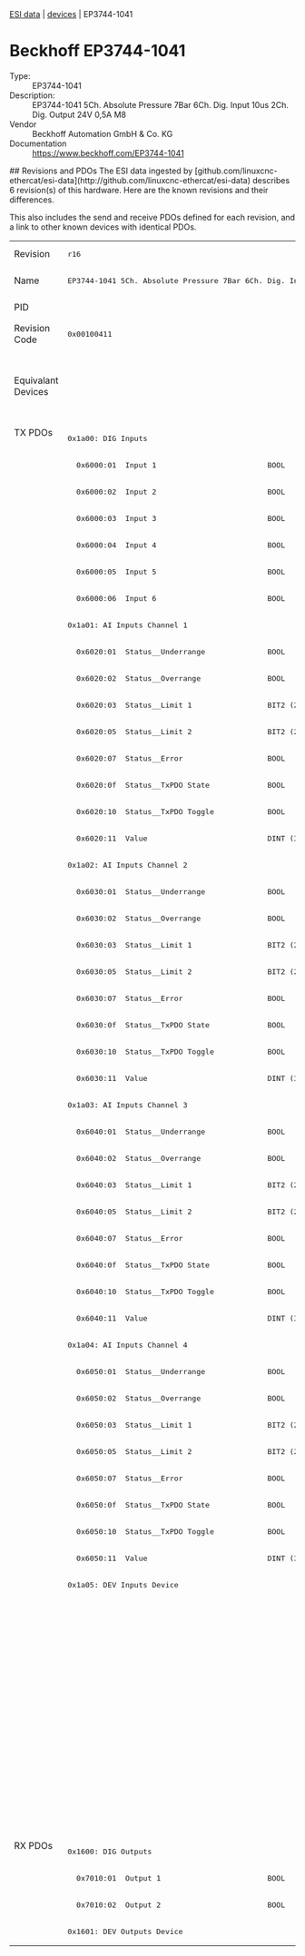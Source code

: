 <div class="nav"><a href="/esi-data">ESI data</a> | <a href="/esi-data/devices">devices</a> | EP3744-1041</div>

#  Beckhoff EP3744-1041

<dl>
  <dt>Type:</dt><dd>EP3744-1041</dd>
  <dt>Description:</dt><dd>EP3744-1041 5Ch. Absolute Pressure 7Bar 6Ch. Dig. Input 10us 2Ch. Dig. Output 24V 0,5A M8</dd>
  <dt>Vendor</dt><dd>Beckhoff Automation GmbH & Co. KG</dd>
  <dt>Documentation</dt><dd><a href="https://www.beckhoff.com/EP3744-1041">https://www.beckhoff.com/EP3744-1041</a></dd>
</dl>
## Revisions and PDOs
The ESI data ingested by [github.com/linuxcnc-ethercat/esi-data](http://github.com/linuxcnc-ethercat/esi-data) describes 6 revision(s) of this hardware.  Here are the known revisions and their differences.

This also includes the send and receive PDOs defined for each revision, and a link to other known devices with identical PDOs.

<table>
<tr >
<td class="first">Revision</td>
<td ><pre>r16</pre></td>
<td ><pre>r17</pre></td>
<td ><pre>r18</pre></td>
<td ><pre>r19</pre></td>
<td ><pre>r20</pre></td>
<td ><pre>r21</pre></td>
</tr>
<tr >
<td class="first">Name</td>
<td ><pre>EP3744-1041 5Ch. Absolute Pressure 7Bar 6Ch. Dig. Input 10us 2Ch. Dig. Output 24V 0,5A M8</pre></td>
<td  colspan=2 align="center"><pre>EP3744-1041 5Ch. Absolute Pressure 6Ch. Dig. Input 10us 2Ch. Dig. Output 24V 0,5A M8</pre></td>
<td  colspan=3 align="center"><pre>EP3744-1041 5Ch. Absolute Pressure 7Bar 6Ch. Dig. Input 10us 2Ch. Dig. Output 24V 0,5A M8</pre></td>
</tr>
<tr >
<td class="first">PID</td>
<td  colspan=6 align="center"><pre>0x0ea04052</pre></td>
</tr>
<tr >
<td class="first">Revision Code</td>
<td ><pre>0x00100411</pre></td>
<td ><pre>0x00110411</pre></td>
<td ><pre>0x00120411</pre></td>
<td ><pre>0x00130411</pre></td>
<td ><pre>0x00140411</pre></td>
<td ><pre>0x00150411</pre></td>
</tr>
<tr >
<td class="first">Equivalant Devices</td>
<td ></td>
<td  colspan=2 align="center"><pre><a href="EP3744-0041">EP3744-0041 r17</a><br/><a href="EP3744-0041">EP3744-0041 r18</a><br/><a href="EP3744-0041">EP3744-0041 r19</a><br/><a href="EP3744-0041">EP3744-0041 r20</a><br/><a href="EPP3744-0041">EPP3744-0041 r16</a><br/><a href="EPP3744-0041">EPP3744-0041 r17</a><br/><a href="EPP3744-1041">EPP3744-1041 r16</a></pre></td>
<td ><pre><a href="EPP3744-1041">EPP3744-1041 r17</a><br/><a href="EPP3744-1041">EPP3744-1041 r18</a></pre></td>
<td ><pre><a href="EPP3744-1041">EPP3744-1041 r19</a></pre></td>
<td ><pre><a href="EP3744-0041">EP3744-0041 r21</a><br/><a href="EPP3744-0041">EPP3744-0041 r18</a><br/><a href="EPP3744-1041">EPP3744-1041 r20</a></pre></td>
</tr>
<tr class="txpdo pdosection">
<td class="first" rowspan=53 valign=top>TX PDOs</td>
<td colspan=6 align="left"><pre>0x1a00: DIG Inputs</pre></td>
<td></td>
</tr>
<tr class="txpdo">
<td  colspan=6 align="left"><pre>  0x6000:01  Input 1                         BOOL</pre></td>
</tr>
<tr class="txpdo">
<td  colspan=6 align="left"><pre>  0x6000:02  Input 2                         BOOL</pre></td>
</tr>
<tr class="txpdo">
<td  colspan=6 align="left"><pre>  0x6000:03  Input 3                         BOOL</pre></td>
</tr>
<tr class="txpdo">
<td  colspan=6 align="left"><pre>  0x6000:04  Input 4                         BOOL</pre></td>
</tr>
<tr class="txpdo">
<td  colspan=6 align="left"><pre>  0x6000:05  Input 5                         BOOL</pre></td>
</tr>
<tr class="txpdo">
<td  colspan=6 align="left"><pre>  0x6000:06  Input 6                         BOOL</pre></td>
</tr>
<tr class="txpdo pdosection">
<td  colspan=6 align="left"><pre>0x1a01: AI Inputs Channel 1</pre></td>
</tr>
<tr class="txpdo">
<td  colspan=6 align="left"><pre>  0x6020:01  Status__Underrange              BOOL</pre></td>
</tr>
<tr class="txpdo">
<td  colspan=6 align="left"><pre>  0x6020:02  Status__Overrange               BOOL</pre></td>
</tr>
<tr class="txpdo">
<td  colspan=6 align="left"><pre>  0x6020:03  Status__Limit 1                 BIT2 (2 bits)</pre></td>
</tr>
<tr class="txpdo">
<td  colspan=6 align="left"><pre>  0x6020:05  Status__Limit 2                 BIT2 (2 bits)</pre></td>
</tr>
<tr class="txpdo">
<td  colspan=6 align="left"><pre>  0x6020:07  Status__Error                   BOOL</pre></td>
</tr>
<tr class="txpdo">
<td  colspan=6 align="left"><pre>  0x6020:0f  Status__TxPDO State             BOOL</pre></td>
</tr>
<tr class="txpdo">
<td  colspan=6 align="left"><pre>  0x6020:10  Status__TxPDO Toggle            BOOL</pre></td>
</tr>
<tr class="txpdo">
<td  colspan=6 align="left"><pre>  0x6020:11  Value                           DINT (32 bits)</pre></td>
</tr>
<tr class="txpdo pdosection">
<td  colspan=6 align="left"><pre>0x1a02: AI Inputs Channel 2</pre></td>
</tr>
<tr class="txpdo">
<td  colspan=6 align="left"><pre>  0x6030:01  Status__Underrange              BOOL</pre></td>
</tr>
<tr class="txpdo">
<td  colspan=6 align="left"><pre>  0x6030:02  Status__Overrange               BOOL</pre></td>
</tr>
<tr class="txpdo">
<td  colspan=6 align="left"><pre>  0x6030:03  Status__Limit 1                 BIT2 (2 bits)</pre></td>
</tr>
<tr class="txpdo">
<td  colspan=6 align="left"><pre>  0x6030:05  Status__Limit 2                 BIT2 (2 bits)</pre></td>
</tr>
<tr class="txpdo">
<td  colspan=6 align="left"><pre>  0x6030:07  Status__Error                   BOOL</pre></td>
</tr>
<tr class="txpdo">
<td  colspan=6 align="left"><pre>  0x6030:0f  Status__TxPDO State             BOOL</pre></td>
</tr>
<tr class="txpdo">
<td  colspan=6 align="left"><pre>  0x6030:10  Status__TxPDO Toggle            BOOL</pre></td>
</tr>
<tr class="txpdo">
<td  colspan=6 align="left"><pre>  0x6030:11  Value                           DINT (32 bits)</pre></td>
</tr>
<tr class="txpdo pdosection">
<td  colspan=6 align="left"><pre>0x1a03: AI Inputs Channel 3</pre></td>
</tr>
<tr class="txpdo">
<td  colspan=6 align="left"><pre>  0x6040:01  Status__Underrange              BOOL</pre></td>
</tr>
<tr class="txpdo">
<td  colspan=6 align="left"><pre>  0x6040:02  Status__Overrange               BOOL</pre></td>
</tr>
<tr class="txpdo">
<td  colspan=6 align="left"><pre>  0x6040:03  Status__Limit 1                 BIT2 (2 bits)</pre></td>
</tr>
<tr class="txpdo">
<td  colspan=6 align="left"><pre>  0x6040:05  Status__Limit 2                 BIT2 (2 bits)</pre></td>
</tr>
<tr class="txpdo">
<td  colspan=6 align="left"><pre>  0x6040:07  Status__Error                   BOOL</pre></td>
</tr>
<tr class="txpdo">
<td  colspan=6 align="left"><pre>  0x6040:0f  Status__TxPDO State             BOOL</pre></td>
</tr>
<tr class="txpdo">
<td  colspan=6 align="left"><pre>  0x6040:10  Status__TxPDO Toggle            BOOL</pre></td>
</tr>
<tr class="txpdo">
<td  colspan=6 align="left"><pre>  0x6040:11  Value                           DINT (32 bits)</pre></td>
</tr>
<tr class="txpdo pdosection">
<td  colspan=6 align="left"><pre>0x1a04: AI Inputs Channel 4</pre></td>
</tr>
<tr class="txpdo">
<td  colspan=6 align="left"><pre>  0x6050:01  Status__Underrange              BOOL</pre></td>
</tr>
<tr class="txpdo">
<td  colspan=6 align="left"><pre>  0x6050:02  Status__Overrange               BOOL</pre></td>
</tr>
<tr class="txpdo">
<td  colspan=6 align="left"><pre>  0x6050:03  Status__Limit 1                 BIT2 (2 bits)</pre></td>
</tr>
<tr class="txpdo">
<td  colspan=6 align="left"><pre>  0x6050:05  Status__Limit 2                 BIT2 (2 bits)</pre></td>
</tr>
<tr class="txpdo">
<td  colspan=6 align="left"><pre>  0x6050:07  Status__Error                   BOOL</pre></td>
</tr>
<tr class="txpdo">
<td  colspan=6 align="left"><pre>  0x6050:0f  Status__TxPDO State             BOOL</pre></td>
</tr>
<tr class="txpdo">
<td  colspan=6 align="left"><pre>  0x6050:10  Status__TxPDO Toggle            BOOL</pre></td>
</tr>
<tr class="txpdo">
<td  colspan=6 align="left"><pre>  0x6050:11  Value                           DINT (32 bits)</pre></td>
</tr>
<tr class="txpdo pdosection">
<td  colspan=6 align="left"><pre>0x1a05: DEV Inputs Device</pre></td>
</tr>
<tr class="txpdo pdosection">
<td  colspan=3 align="left"></td>
<td  colspan=3 align="left"><pre>0x1a06: AI Inputs Reference</pre></td>
</tr>
<tr class="txpdo">
<td  colspan=3 align="left"></td>
<td  colspan=3 align="left"><pre>  0x6060:01  Status__Underrange              BOOL</pre></td>
</tr>
<tr class="txpdo">
<td  colspan=3 align="left"></td>
<td  colspan=3 align="left"><pre>  0x6060:02  Status__Overrange               BOOL</pre></td>
</tr>
<tr class="txpdo">
<td  colspan=3 align="left"></td>
<td  colspan=3 align="left"><pre>  0x6060:03  Status__Limit 1                 BIT2 (2 bits)</pre></td>
</tr>
<tr class="txpdo">
<td  colspan=3 align="left"></td>
<td  colspan=3 align="left"><pre>  0x6060:05  Status__Limit 2                 BIT2 (2 bits)</pre></td>
</tr>
<tr class="txpdo">
<td  colspan=3 align="left"></td>
<td  colspan=3 align="left"><pre>  0x6060:07  Status__Error                   BOOL</pre></td>
</tr>
<tr class="txpdo">
<td  colspan=3 align="left"></td>
<td  colspan=3 align="left"><pre>  0x6060:0f  Status__TxPDO State             BOOL</pre></td>
</tr>
<tr class="txpdo">
<td  colspan=3 align="left"></td>
<td  colspan=3 align="left"><pre>  0x6060:10  Status__TxPDO Toggle            BOOL</pre></td>
</tr>
<tr class="txpdo">
<td  colspan=3 align="left"></td>
<td  colspan=3 align="left"><pre>  0x6060:11  Value                           DINT (32 bits)</pre></td>
</tr>
<tr class="rxpdo pdosection">
<td class="first" rowspan=4 valign=top>RX PDOs</td>
<td colspan=6 align="left"><pre>0x1600: DIG Outputs</pre></td>
<td></td>
</tr>
<tr class="rxpdo">
<td  colspan=6 align="left"><pre>  0x7010:01  Output 1                        BOOL</pre></td>
</tr>
<tr class="rxpdo">
<td  colspan=6 align="left"><pre>  0x7010:02  Output 2                        BOOL</pre></td>
</tr>
<tr class="rxpdo pdosection">
<td  colspan=6 align="left"><pre>0x1601: DEV Outputs Device</pre></td>
</tr>
</table>
